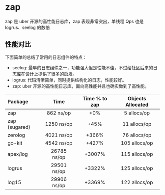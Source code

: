 # zap

zap 是 uber 开源的高性能日志库，zap 表现非常突出，单线程 Qps 也是 logrus、seelog 的数倍

## 性能对比

下面简单的总结了常用的日志组件的特点：

- seelog: 最早的日志组件之一，功能强大但是性能不佳，不过给社区后来的日志库在设计上提供了很多的启发。
- logrus: 代码清晰简单，同时提供结构化的日志，性能较好。
- zap: uber 开源的高性能日志库，面向高性能并且也确实做到了高性能。

| Package | Time | Time % to zap | Objects Allocated |
| :------ | :--: | :-----------: | :---------------: |
| zap | 862 ns/op | +0% | 5 allocs/op
| zap (sugared) | 1250 ns/op | +45% | 11 allocs/op
| zerolog | 4021 ns/op | +366% | 76 allocs/op
| go-kit | 4542 ns/op | +427% | 105 allocs/op
| apex/log | 26785 ns/op | +3007% | 115 allocs/op
| logrus | 29501 ns/op | +3322% | 125 allocs/op
| log15 | 29906 ns/op | +3369% | 122 allocs/op

